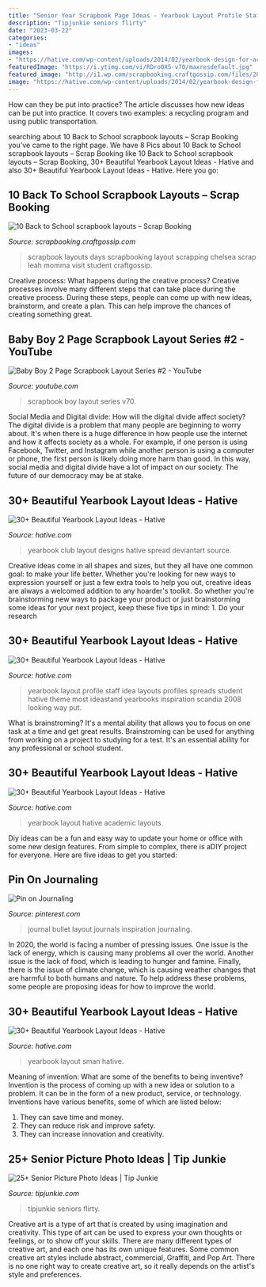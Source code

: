 ```yaml
---
title: "Senior Year Scrapbook Page Ideas - Yearbook Layout Profile Staff Idea Layouts Profiles Spreads Student Hative Theme Most Ideastand Yearbooks Inspiration Scandia 2008 Looking Way Put"
description: "Tipjunkie seniors flirty"
date: "2023-03-22"
categories:
- "ideas"
images:
- "https://hative.com/wp-content/uploads/2014/02/yearbook-design-for-academic-school-35.jpg"
featuredImage: "https://i.ytimg.com/vi/RDro0X5-v70/maxresdefault.jpg"
featured_image: "http://i1.wp.com/scrapbooking.craftgossip.com/files/2014/09/student.jpg?resize=600%2C598"
image: "https://hative.com/wp-content/uploads/2014/02/yearbook-design-for-academic-school-35.jpg"
---
```



How can they be put into practice?
The article discusses how new ideas can be put into practice. It covers two examples: a recycling program and using public transportation.

	

		
searching about 10 Back to School scrapbook layouts – Scrap Booking you've came to the right page. We have 8 Pics about 10 Back to School scrapbook layouts – Scrap Booking like 10 Back to School scrapbook layouts – Scrap Booking, 30+ Beautiful Yearbook Layout Ideas - Hative and also 30+ Beautiful Yearbook Layout Ideas - Hative. Here you go:
		
    
## 10 Back To School Scrapbook Layouts – Scrap Booking

<img loading=lazy src="http://i1.wp.com/scrapbooking.craftgossip.com/files/2014/09/student.jpg?resize=600%2C598" onerror="this.onerror=null;this.src='https://tse1.mm.bing.net/th?id=OIP.vw2sthWLzqj6ftOC7EcjVwHaHY&amp;pid=15.1';" alt="10 Back to School scrapbook layouts – Scrap Booking">

_Source: scrapbooking.craftgossip.com_

>scrapbook layouts days scrapbooking layout scrapping chelsea scrap leah momma visit student craftgossip. 

	

Creative process: What happens during the creative process?
Creative processes involve many different steps that can take place during the creative process. During these steps, people can come up with new ideas, brainstorm, and create a plan. This can help improve the chances of creating something great.

    
## Baby Boy 2 Page Scrapbook Layout Series #2 - YouTube

<img loading=lazy src="https://i.ytimg.com/vi/RDro0X5-v70/maxresdefault.jpg" onerror="this.onerror=null;this.src='https://tse3.mm.bing.net/th?id=OIP.5VrTXQRO71Q_0Q9tkUEA1QHaEK&amp;pid=15.1';" alt="Baby Boy 2 Page Scrapbook Layout Series #2 - YouTube">

_Source: youtube.com_

>scrapbook boy layout series v70. 

	

Social Media and Digital divide: How will the digital divide affect society?
The digital divide is a problem that many people are beginning to worry about. It's when there is a huge difference in how people use the internet and how it affects society as a whole. For example, if one person is using Facebook, Twitter, and Instagram while another person is using a computer or phone, the first person is likely doing more harm than good. In this way, social media and digital divide have a lot of impact on our society. The future of our democracy may be at stake.

    
## 30+ Beautiful Yearbook Layout Ideas - Hative

<img loading=lazy src="https://hative.com/wp-content/uploads/2014/02/high-school-yearbook-design-2.jpg" onerror="this.onerror=null;this.src='https://tse4.mm.bing.net/th?id=OIP.l-XejtQyER2zjAnotWoJ8QHaEp&amp;pid=15.1';" alt="30+ Beautiful Yearbook Layout Ideas - Hative">

_Source: hative.com_

>yearbook club layout designs hative spread deviantart source. 

	

Creative ideas come in all shapes and sizes, but they all have one common goal: to make your life better. Whether you're looking for new ways to expression yourself or just a few extra tools to help you out, creative ideas are always a welcomed addition to any hoarder's toolkit. So whether you're brainstorming new ways to package your product or just brainstorming some ideas for your next project, keep these five tips in mind: 1. Do your research

    
## 30+ Beautiful Yearbook Layout Ideas - Hative

<img loading=lazy src="https://hative.com/wp-content/uploads/2014/02/yearbook-profile-ideas-13.jpg" onerror="this.onerror=null;this.src='https://tse3.mm.bing.net/th?id=OIP.RuySxOVC48_-6H6w8I5LCAHaFa&amp;pid=15.1';" alt="30+ Beautiful Yearbook Layout Ideas - Hative">

_Source: hative.com_

>yearbook layout profile staff idea layouts profiles spreads student hative theme most ideastand yearbooks inspiration scandia 2008 looking way put. 

	

What is brainstroming? It's a mental ability that allows you to focus on one task at a time and get great results. Brainstroming can be used for anything from working on a project to studying for a test. It's an essential ability for any professional or school student.

    
## 30+ Beautiful Yearbook Layout Ideas - Hative

<img loading=lazy src="https://hative.com/wp-content/uploads/2014/02/yearbook-design-for-academic-school-35.jpg" onerror="this.onerror=null;this.src='https://tse3.mm.bing.net/th?id=OIP.c6bvLSDhH3o4fnCR3FyKowHaKd&amp;pid=15.1';" alt="30+ Beautiful Yearbook Layout Ideas - Hative">

_Source: hative.com_

>yearbook layout hative academic layouts. 

	

Diy ideas can be a fun and easy way to update your home or office with some new design features. From simple to complex, there is aDIY project for everyone. Here are five ideas to get you started: 

    
## Pin On Journaling

<img loading=lazy src="https://i.pinimg.com/originals/30/fe/bb/30febb66802c2758d8c524463bfb575a.jpg" onerror="this.onerror=null;this.src='https://tse3.mm.bing.net/th?id=OIP.gxPNY9jCtk2wVlLnvEoblAHaJ4&amp;pid=15.1';" alt="Pin on Journaling">

_Source: pinterest.com_

>journal bullet layout journals inspiration journaling. 

	

In 2020, the world is facing a number of pressing issues. One issue is the lack of energy, which is causing many problems all over the world. Another issue is the lack of food, which is leading to hunger and famine. Finally, there is the issue of climate change, which is causing weather changes that are harmful to both humans and nature. To help address these problems, some people are proposing ideas for how to improve the world.

    
## 30+ Beautiful Yearbook Layout Ideas - Hative

<img loading=lazy src="https://hative.com/wp-content/uploads/2014/02/sman-yearbook-design-21.jpg" onerror="this.onerror=null;this.src='https://tse4.mm.bing.net/th?id=OIP.O4oOx3wW3vucUL7KD6AoIgHaKd&amp;pid=15.1';" alt="30+ Beautiful Yearbook Layout Ideas - Hative">

_Source: hative.com_

>yearbook layout sman hative. 

	

Meaning of invention: What are some of the benefits to being inventive?
Invention is the process of coming up with a new idea or solution to a problem. It can be in the form of a new product, service, or technology. Inventions have various benefits, some of which are listed below: 
1. They can save time and money.
2. They can reduce risk and improve safety. 
3. They can increase innovation and creativity.

    
## 25+ Senior Picture Photo Ideas | Tip Junkie

<img loading=lazy src="https://cdn.tipjunkie.com/wp-content/uploads/cache/8e/e9/8ee9202f3d5a20e7392144d337894eca.jpg" onerror="this.onerror=null;this.src='https://tse2.mm.bing.net/th?id=OIP._XuYRP_Xhb9icJDODTVipAHaLJ&amp;pid=15.1';" alt="25+ Senior Picture Photo Ideas | Tip Junkie">

_Source: tipjunkie.com_

>tipjunkie seniors flirty. 

	

Creative art is a type of art that is created by using imagination and creativity. This type of art can be used to express your own thoughts or feelings, or to show off your skills. There are many different types of creative art, and each one has its own unique features. Some common creative art styles include abstract, commercial, Graffiti, and Pop Art. There is no one right way to create creative art, so it really depends on the artist's style and preferences.

